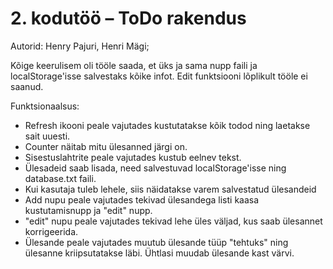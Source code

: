 # 2. kodutöö – ToDo rakendus

Autorid: Henry Pajuri, Henri Mägi;

Kõige keerulisem oli tööle saada, et üks ja sama nupp faili ja localStorage'isse salvestaks kõike infot. Edit funktsiooni lõplikult tööle ei saanud.

Funktsionaalsus:

- Refresh ikooni peale vajutades kustutatakse kõik todod ning laetakse sait uuesti.
- Counter näitab mitu ülesanned järgi on.
- Sisestuslahtrite peale vajutades kustub eelnev tekst.
- Ülesadeid saab lisada, need salvestuvad localStorage'isse ning database.txt faili.
- Kui kasutaja tuleb lehele, siis näidatakse varem salvestatud ülesandeid 
- Add nupu peale vajutades tekivad ülesandega listi kaasa kustutamisnupp ja "edit" nupp.
- "edit" nupu peale vajutades tekivad lehe üles väljad, kus saab ülesannet korrigeerida.
- Ülesande peale vajutades muutub ülesande tüüp "tehtuks" ning ülesanne kriipsutatakse läbi. Ühtlasi muudab ülesande kast värvi.


